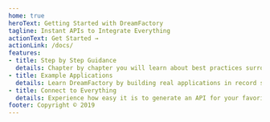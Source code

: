 ```yaml
---
home: true
heroText: Getting Started with DreamFactory
tagline: Instant APIs to Integrate Everything
actionText: Get Started →
actionLink: /docs/
features:
- title: Step by Step Guidance
  details: Chapter by chapter you will learn about best practices surrounding APIs
- title: Example Applications
  details: Learn DreamFactory by building real applications in record speeds.
- title: Connect to Everything
  details: Experience how easy it is to generate an API for your favorite databases.
footer: Copyright © 2019
---
```

